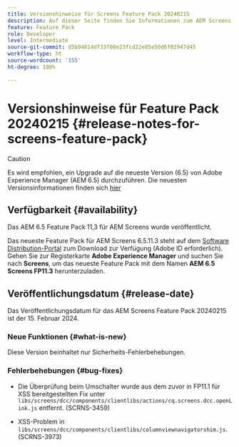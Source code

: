 ```yaml
---
title: Versionshinweise für Screens Feature Pack 20240215
description: Auf dieser Seite finden Sie Informationen zum AEM Screens Feature Pack 20240215, das am 15. Februar 2024 veröffentlicht wurde.
feature: Feature Pack
role: Developer
level: Intermediate
source-git-commit: d5b94814df33f00e23fcd22e85e50d6f02947d45
workflow-type: ht
source-wordcount: '155'
ht-degree: 100%

---
```


# Versionshinweise für Feature Pack 20240215 {#release-notes-for-screens-feature-pack}

>[!CAUTION]
>Es wird empfohlen, ein Upgrade auf die neueste Version (6.5) von Adobe Experience Manager (AEM 6.5) durchzuführen. Die neuesten Versionsinformationen finden sich [hier](https://experienceleague.adobe.com/docs/experience-manager-65/content/release-notes/release-notes.html?lang=de)

## Verfügbarkeit {#availability}

Das AEM 6.5 Feature Pack 11,3 für AEM Screens wurde veröffentlicht.

Das neueste Feature Pack für AEM Screens 6.5.11.3 steht auf dem [Software Distribution-Portal](https://experience.adobe.com/#/downloads/content/software-distribution/de/aem.html) zum Download zur Verfügung (Adobe ID erforderlich). Gehen Sie zur Registerkarte **Adobe Experience Manager** und suchen Sie nach **Screens**, um das neueste Feature Pack mit dem Namen **AEM 6.5 Screens FP11.3** herunterzuladen.

## Veröffentlichungsdatum {#release-date}

Das Veröffentlichungsdatum für das AEM Screens Feature Pack 20240215 ist der 15. Februar 2024.

### Neue Funktionen {#what-is-new}

Diese Version beinhaltet nur Sicherheits-Fehlerbehebungen.

### Fehlerbehebungen {#bug-fixes}

* Die Überprüfung beim Umschalter wurde aus dem zuvor in FP11.1 für XSS bereitgestellten Fix unter `libs/screens/dcc/components/clientlibs/actions/cq.screens.dcc.openLink.js` entfernt. (SCRNS-3459)

* XSS-Problem in `libs/screens/dcc/components/clientlibs/columnviewnavigatorshim.js`. (SCRNS-3973)
